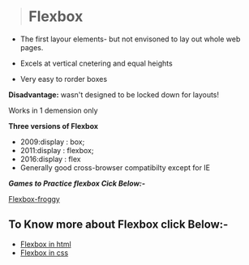 > # Flexbox

* The first layour elements- but not envisoned to  lay out whole web pages.

* Excels at vertical cnetering and equal heights

* Very easy to rorder boxes

**Disadvantage:**
   wasn't designed to be locked down for layouts!

 Works in 1 demension only

**Three versions of Flexbox**

* 2009:display : box;
* 2011:display : flexbox;
* 2016:display : flex
* Generally good cross-browser compatibilty except for IE

**_Games to Practice flexbox Cick Below:-_**

[Flexbox-froggy](https://flexboxfroggy.com/)

## To Know more about Flexbox click Below:-
* [Flexbox in html](../../HTML/flexbox/)
* [Flexbox in css](../../CSS/Flexbox/)



